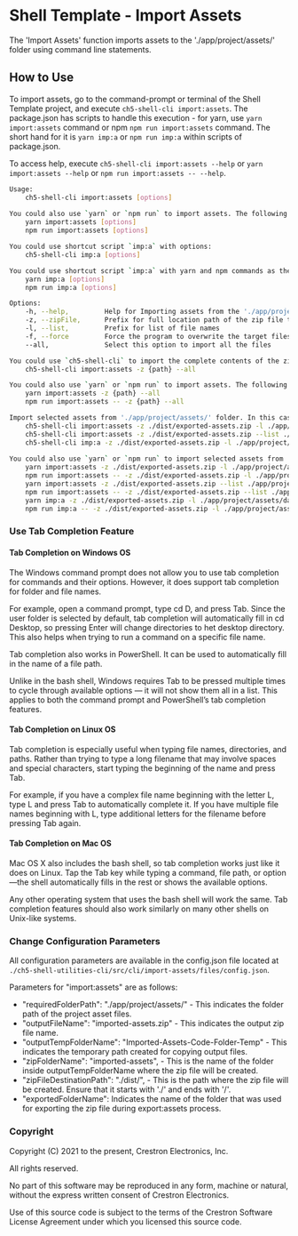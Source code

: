 # Shell Template - Import Assets

The 'Import Assets' function imports assets to the './app/project/assets/' folder using command line statements.

## How to Use

To import assets, go to the command-prompt or terminal of the Shell Template project, and execute `ch5-shell-cli import:assets`.
The package.json has scripts to handle this execution - for yarn, use `yarn import:assets` command or npm  `npm run import:assets` command. The short hand for it is `yarn imp:a` or `npm run imp:a` within scripts of package.json.

To access help, execute `ch5-shell-cli import:assets --help` or `yarn import:assets --help` or `npm run import:assets -- --help`.

```bash
Usage:
    ch5-shell-cli import:assets [options]
    
You could also use `yarn` or `npm run` to import assets. The following are the commands:
    yarn import:assets [options]
    npm run import:assets [options]

You could use shortcut script `imp:a` with options:
    ch5-shell-cli imp:a [options]

You could use shortcut script `imp:a` with yarn and npm commands as the following:
    yarn imp:a [options]
    npm run imp:a [options]

Options:
    -h, --help,         Help for Importing assets from the './app/project/assets/' folder
    -z, --zipFile,      Prefix for full location path of the zip file to be imported
    -l, --list,         Prefix for list of file names
    -f, --force         Force the program to overwrite the target files with the source files and avoid any confirmation
    --all,              Select this option to import all the files

You could use `ch5-shell-cli` to import the complete contents of the zip file to './app/project/assets/' folder. 
    ch5-shell-cli import:assets -z {path} --all

You could also use `yarn` or `npm run` to import assets. The following are the commands:
    yarn import:assets -z {path} --all
    npm run import:assets -- -z {path} --all

Import selected assets from './app/project/assets/' folder. In this case, the filenames are mandatory in the command-prompt. The filename must follow the complete path starting from './app/project/assets/....'. Only file names can be provided here (no folder paths). Multiple file names can be provided in the command prompt. To achieve this, use the following commands:
    ch5-shell-cli import:assets -z ./dist/exported-assets.zip -l ./app/project/assets/data/translation/en.json ./app/project/assets/scss/_variables.scss
    ch5-shell-cli import:assets -z ./dist/exported-assets.zip --list ./app/project/assets/data/translation/en.json ./app/project/assets/scss/_variables.scss
    ch5-shell-cli imp:a -z ./dist/exported-assets.zip -l ./app/project/assets/data/translation/en.json ./app/project/assets/scss/_variables.scss
    
You could also use `yarn` or `npm run` to import selected assets from './app/project/assets/' folder. The following are the commands:
    yarn import:assets -z ./dist/exported-assets.zip -l ./app/project/assets/data/translation/en.json ./app/project/assets/scss/_variables.scss
    npm run import:assets -- -z ./dist/exported-assets.zip -l ./app/project/assets/data/translation/en.json ./app/project/assets/scss/_variables.scss
    yarn import:assets -z ./dist/exported-assets.zip --list ./app/project/assets/data/translation/en.json ./app/project/assets/scss/_variables.scss
    npm run import:assets -- -z ./dist/exported-assets.zip --list ./app/project/assets/data/translation/en.json ./app/project/assets/scss/_variables.scss
    yarn imp:a -z ./dist/exported-assets.zip -l ./app/project/assets/data/translation/en.json ./app/project/assets/scss/_variables.scss
    npm run imp:a -- -z ./dist/exported-assets.zip -l ./app/project/assets/data/translation/en.json ./app/project/assets/scss/_variables.scss
```

### Use Tab Completion Feature

#### Tab Completion on Windows OS

The Windows command prompt does not allow you to use tab completion for commands and their options. However, it does support tab completion for folder and file names.

For example, open a command prompt, type cd D, and press Tab.  Since the user folder is selected by default, tab completion will automatically fill in cd Desktop, so pressing Enter will change directories to het desktop directory. This also helps when trying to run a command on a specific file name.

Tab completion also works in PowerShell. It can be used to automatically fill in the name of a file path.

Unlike in the bash shell, Windows requires Tab to be pressed multiple times to cycle through available options — it will not show them all in a list. This applies to both the command prompt and PowerShell’s tab completion features.

#### Tab Completion on Linux OS

Tab completion is especially useful when typing file names, directories, and paths. Rather than trying to type a long filename that may involve spaces and special characters, start typing the beginning of the name and press Tab.

For example, if you have a complex file name beginning with the letter L, type L and press Tab to automatically complete it. If you have multiple file names beginning with L, type additional letters for the filename before pressing Tab again.

#### Tab Completion on Mac OS

Mac OS X also includes the bash shell, so tab completion works just like it does on Linux. Tap the Tab key while typing a command, file path, or option—the shell automatically fills in the rest or shows the available options.

Any other operating system that uses the bash shell will work the same. Tab completion features should also work similarly on many other shells on Unix-like systems.

### Change Configuration Parameters

All configuration parameters are available in the config.json file located at `./ch5-shell-utilities-cli/src/cli/import-assets/files/config.json`.

Parameters for "import:assets" are as follows:

- "requiredFolderPath": "./app/project/assets/" - This indicates the folder path of the project asset files.
- "outputFileName": "imported-assets.zip" - This indicates the output zip file name.
- "outputTempFolderName": "Imported-Assets-Code-Folder-Temp" - This indicates the temporary path created for copying output files.
- "zipFolderName": "imported-assets", - This is the name of the folder inside outputTempFolderName where the zip file will be created.
- "zipFileDestinationPath": "./dist/", - This is the path where the zip file will be created. Ensure that it starts with './' and ends with '/'.
- "exportedFolderName": Indicates the name of the folder that was used for exporting the zip file during export:assets process.

### Copyright

Copyright (C) 2021 to the present, Crestron Electronics, Inc.

All rights reserved.

No part of this software may be reproduced in any form, machine
or natural, without the express written consent of Crestron Electronics.

Use of this source code is subject to the terms of the Crestron Software License Agreement
under which you licensed this source code.
